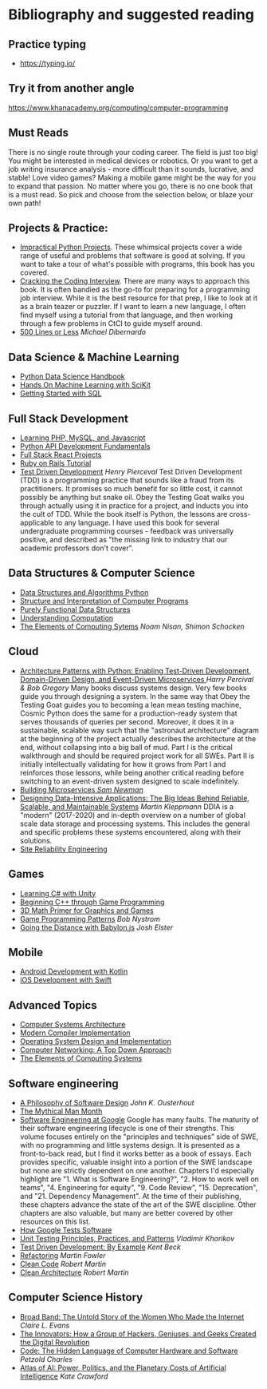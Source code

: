 # Bibliography and suggested reading

## Practice typing
*   https://typing.io/

## Try it from another angle

https://www.khanacademy.org/computing/computer-programming

## Must Reads

There is no single route through your coding career. The field is just too big! You might be interested in medical devices or robotics. Or you want to get a job writing insurance analysis - more difficult than it sounds, lucrative, and stable! Love video games? Making a mobile game might be the way for you to expand that passion. No matter where you go, there is no one book that is a must read. So pick and choose from the selection below, or blaze your own path!

## Projects & Practice:
*   [Impractical Python Projects](https://smile.amazon.com/dp/159327890X). These whimsical projects cover a wide range of useful and problems that software is good at solving. If you want to take a tour of what's possible with programs, this book has you covered.
*   [Cracking the Coding Interview](https://smile.amazon.com/dp/0984782850). There are many ways to approach this book. It is often bandied as the go-to for preparing for a programming job interview. While it is the best resource for that prep, I like to look at it as a brain teazer or puzzler. If I want to learn a new language, I often find myself using a tutorial from that language, and then working through a few problems in CtCI to guide myself around.
*   [500 Lines or Less](https://smile.amazon.com/dp/1329871278) _Michael Dibernardo_

## Data Science & Machine Learning
*   [Python Data Science Handbook](https://smile.amazon.com/dp/1491912057)
*   [Hands On Machine Learning with SciKit](https://smile.amazon.com/dp/1491962291)
*   [Getting Started with SQL](https://smile.amazon.com/dp/1491938617)

## Full Stack Development
*   [Learning PHP, MySQL, and Javascript](https://smile.amazon.com/dp/1491978910)
*   [Python API Development Fundamentals](https://smile.amazon.com/dp/1838983996)
*   [Full Stack React Projects](https://smile.amazon.com/dp/1839215410)
*   [Ruby on Rails Tutorial](https://smile.amazon.com/dp/0136702651)
*   [Test Driven Development](https://smile.amazon.com/dp/1491958707) _Henry Pierceval_ Test Driven Development (TDD) is a programming practice that sounds like a fraud from its practitioners. It promises so much benefit for so little cost, it cannot possibly be anything but snake oil. Obey the Testing Goat walks you through actually using it in practice for a project, and inducts you into the cult of TDD. While the book itself is Python, the lessons are cross-applicable to any language. I have used this book for several undergraduate programming courses - feedback was universally positive, and described as "the missing link to industry that our academic professors don't cover".

## Data Structures & Computer Science
*   [Data Structures and Algorithms Python](https://smile.amazon.com/dp/1118290275)
*   [Structure and Interpretation of Computer Programs](https://smile.amazon.com/dp/0262510871)
*   [Purely Functional Data Structures](https://smile.amazon.com/dp/0521663504)
*   [Understanding Computation](https://smile.amazon.com/dp/1449329276)
*   [The Elements of Computing Sytems](https://smile.amazon.com/dp/0262539802) _Noam Nisan, Shimon Schocken_

## Cloud
*   [Architecture Patterns with Python: Enabling Test-Driven Development, Domain-Driven Design, and Event-Driven Microservices ](https://smile.amazon.com/dp/1492052205) _Harry Percival & Bob Gregory_ Many books discuss systems design. Very few books guide you through designing a system. In the same way that Obey the Testing Goat guides you to becoming a lean mean testing machine, Cosmic Python does the same for a production-ready system that serves thousands of queries per second. Moreover, it does it in a sustainable, scalable way such that the "astronaut architecture" diagram at the beginning of the project actually describes the architecture at the end, without collapsing into a big ball of mud. Part I is the critical walkthrough and should be required project work for all SWEs. Part II is initially intellectually validating for how it grows from Part I and reinforces those lessons, while being another critical reading before switching to an event-driven system designed to scale indefinitely.
*   [Building Microservices _Sam Newman_](https://smile.amazon.com/dp/1492034029)
*   [Designing Data-Intensive Applications: The Big Ideas Behind Reliable, Scalable, and Maintainable Systems](https://smile.amazon.com/dp/B06XPJML5D) _Martin Kleppmann_ DDIA is a "modern" (2017-2020) and in-depth overview on a number of global scale data storage and processing systems. This includes the general and specific problems these systems encountered, along with their solutions.
*   [Site Reliability Engineering](https://smile.amazon.com/dp/149192912X)

## Games
*   [Learning C# with Unity ](https://smile.amazon.com/dp/B07Q85GR5Q/)
*   [Beginning C++ through Game Programming](https://smile.amazon.com/dp/1435457420)
*   [3D Math Primer for Graphics and Games](https://smile.amazon.com/dp/1568817231)
*   [Game Programming Patterns](https://smile.amazon.com/dp/0990582906) _Bob Nystrom_
*   [Going the Distance with Babylon.js](https://smile.amazon.com/dp/1801076588) _Josh Elster_

## Mobile
*   [Android Development with Kotlin](https://smile.amazon.com/dp/1787123685)
*   [iOS Development with Swift](https://smile.amazon.com/dp/dp/1617294071)

## Advanced Topics
*   [Computer Systems Architecture](https://smile.amazon.com/dp/0131755633)
*   [Modern Compiler Implementation](https://smile.amazon.com/dp/052182060X)
*   [Operating System Design and Implementation](https://smile.amazon.com/dp/B009TELWBE)
*   [Computer Networking: A Top Down Approach](https://smile.amazon.com/dp/0133594149)
*   [The Elements of Computing Systems](https://smile.amazon.com/dp/0262640686)

## Software engineering
*   [A Philosophy of Software Design](https://smile.amazon.com/dp/173210221X) _John K. Ousterhout_
*   [The Mythical Man Month](https://smile.amazon.com/dp/0201835959)
*   [Software Engineering at Google](https://smile.amazon.com/dp/1492082791) Google has many faults. The maturity of their software engineering lifecycle is one of their strengths. This volume focuses entirely on the "principles and techniques" side of SWE, with no programming and little systems design. It is presented as a front-to-back read, but I find it works better as a book of essays. Each provides specific, valuable insight into a portion of the SWE landscape but none are strictly dependent on one another. Chapters I'd especially highlight are "1. What is Software Engineering?", "2. How to work well on teams", "4. Engineering for equity", "9. Code Review", "15. Deprecation", and "21. Dependency Management". At the time of their publishing, these chapters advance the state of the art of the SWE discipline. Other chapters are also valuable, but many are better covered by other resources on this list.
*   [How Google Tests Software](https://smile.amazon.com/dp/B007MQLMF2/)
*   [Unit Testing Principles, Practices, and Patterns](https://smile.amazon.com/dp/1617296279) _Vladimir Khorikov_
*   [Test Driven Development: By Example](https://smile.amazon.com/dp/0321146530) _Kent Beck_
*   [Refactoring](https://smile.amazon.com/dp/0201485672) _Martin Fowler_
*   [Clean Code](https://smile.amazon.com/dp/0132350882) _Robert Martin_
*   [Clean Architecture](https://smile.amazon.com/dp/0134494164) _Robert Martin_

## Computer Science History
*   [Broad Band: The Untold Story of the Women Who Made the Internet](https://smile.amazon.com/dp/0735211752) _Claire L. Evans_
*   [The Innovators: How a Group of Hackers, Geniuses, and Geeks Created the Digital Revolution](https://smile.amazon.com/dp/B00JGAS65Q)
*   [Code: The Hidden Language of Computer Hardware and Software](https://smile.amazon.com/dp/B00JDMPOK2) _Petzold Charles_
*   [Atlas of AI: Power, Politics, and the Planetary Costs of Artificial Intelligence](https://smile.amazon.com/dp/0300209576) _Kate Crawford_
